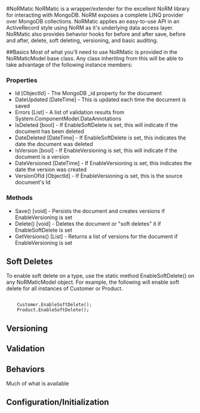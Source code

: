 #NoRMatic
NoRMatic is a wrapper/extender for the excellent NoRM library for interacting with MongoDB.  NoRM exposes a complete LINQ provider over MongoDB collections.  NoRMatic applies an easy-to-use API in an ActiveRecord style using NoRM as it's underlying data access layer.  NoRMatic also provides behavior hooks for before and after save, before and after, delete, soft deleting, versioning, and basic auditing.

##Basics
Most of what you'll need to use NoRMatic is provided in the NoRMaticModel<T> base class.  Any class inheriting from this will be able to take advantage of the following instance members:

### Properties
* Id [ObjectId] - The MongoDB _id property for the document
* DateUpdated [DateTime] - This is updated each time the document is saved
* Errors [List<ValidationResult>] - A list of validation results from System.ComponentModel.DataAnnotations
* IsDeleted [bool] - If EnableSoftDelete is set, this will indicate if the document has been deleted
* DateDeleted [DateTime] - If EnableSoftDelete is set, this indicates the date the document was deleted
* IsVersion [bool] - If EnableVersioning is set, this will indicate if the document is a version
* DateVersioned [DateTime] - If EnableVersioning is set, this indicates the date the version was created
* VersionOfId [ObjectId] - If EnableVersioning is set, this is the source document's Id

### Methods
* Save() [void] - Persists the document and creates versions if EnableVersioning is set
* Delete() [void] - Deletes the document or "soft deletes" it if EnableSoftDelete is set
* GetVersions() [List<T>] - Returns a list of versions for the document if EnableVersioning is set

## Soft Deletes
To enable soft delete on a type, use the static method EnableSoftDelete() on any NoRMaticModel<T> object.  For example, the following will enable soft delete for all instances of Customer or Product.
	
<pre><code>
	Customer.EnableSoftDelete();
	Product.EnableSoftDelete();
</code></pre>

## Versioning


## Validation


## Behaviors
Much of what is available


## Configuration/Initialization